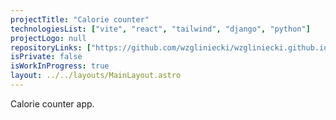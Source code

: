 ```yaml
---
projectTitle: "Calorie counter"
technologiesList: ["vite", "react", "tailwind", "django", "python"]
projectLogo: null
repositoryLinks: ["https://github.com/wzgliniecki/wzgliniecki.github.io"]
isPrivate: false
isWorkInProgress: true
layout: ../../layouts/MainLayout.astro
---
```


Calorie counter app.
